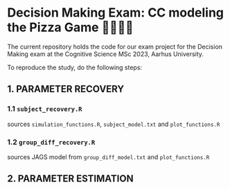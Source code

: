 # Decision Making Exam: CC modeling the Pizza Game 🍕🍕🍕🍕
The current repository holds the code for our exam project for the Decision Making exam at the Cognitive Science MSc 2023, Aarhus University.

To reproduce the study, do the following steps: 


## 1. PARAMETER RECOVERY

### 1.1 `subject_recovery.R`
sources `simulation_functions.R`, `subject_model.txt` and `plot_functions.R`

### 1.2 `group_diff_recovery.R`
sources JAGS model from `group_diff_model.txt` and `plot_functions.R`


## 2. PARAMETER ESTIMATION
